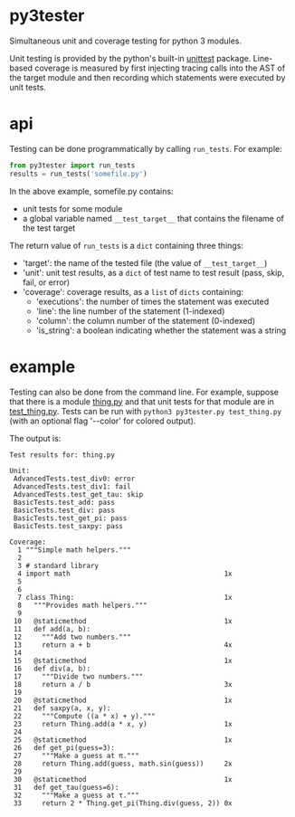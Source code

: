 # py3tester
Simultaneous unit and coverage testing for python 3 modules.

Unit testing is provided by the python's built-in [unittest](https://docs.python.org/3/library/unittest.html) package. Line-based coverage is measured by first injecting tracing calls into the AST of the target module and then recording which statements were executed by unit tests.

# api
Testing can be done programmatically by calling `run_tests`. For example:

````python
from py3tester import run_tests
results = run_tests('somefile.py')
````

In the above example, somefile.py contains:
  - unit tests for some module
  - a global variable named `__test_target__` that contains the filename of the test target

The return value of `run_tests` is a `dict` containing three things:
  - 'target': the name of the tested file (the value of `__test_target__`)
  - 'unit': unit test results, as a `dict` of test name to test result (pass, skip, fail, or error)
  - 'coverage': coverage results, as a `list` of `dicts` containing:
    - 'executions': the number of times the statement was executed
    - 'line': the line number of the statement (1-indexed)
    - 'column': the column number of the statement (0-indexed)
    - 'is_string': a boolean indicating whether the statement was a string

# example
Testing can also be done from the command line. For example, suppose that there is a module [thing.py](samples/thing.py) and that unit tests for that module are in [test_thing.py](samples/test_thing.py). Tests can be run with `python3 py3tester.py test_thing.py` (with an optional flag '--color' for colored output).

The output is:
````text
Test results for: thing.py

Unit:
 AdvancedTests.test_div0: error
 AdvancedTests.test_div1: fail
 AdvancedTests.test_get_tau: skip
 BasicTests.test_add: pass
 BasicTests.test_div: pass
 BasicTests.test_get_pi: pass
 BasicTests.test_saxpy: pass

Coverage:
  1 """Simple math helpers."""
  2
  3 # standard library
  4 import math                                      1x
  5
  6
  7 class Thing:                                     1x
  8   """Provides math helpers."""
  9
 10   @staticmethod                                  1x
 11   def add(a, b):
 12     """Add two numbers."""
 13     return a + b                                 4x
 14
 15   @staticmethod                                  1x
 16   def div(a, b):
 17     """Divide two numbers."""
 18     return a / b                                 3x
 19
 20   @staticmethod                                  1x
 21   def saxpy(a, x, y):
 22     """Compute ((a * x) + y)."""
 23     return Thing.add(a * x, y)                   1x
 24
 25   @staticmethod                                  1x
 26   def get_pi(guess=3):
 27     """Make a guess at π."""
 28     return Thing.add(guess, math.sin(guess))     2x
 29
 30   @staticmethod                                  1x
 31   def get_tau(guess=6):
 32     """Make a guess at τ."""
 33     return 2 * Thing.get_pi(Thing.div(guess, 2)) 0x
````
